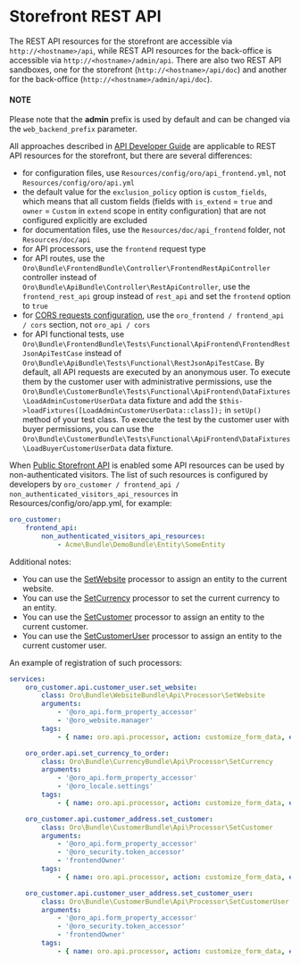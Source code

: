 <a id="web-api-storefront"></a>

# Storefront REST API

The REST API resources for the storefront are accessible via `http://<hostname>/api`, while REST API resources for the back-office is accessible via `http://<hostname>/admin/api`. There are also two REST API sandboxes, one for the storefront (`http://<hostname>/api/doc`) and another
for the back-office (`http://<hostname>/admin/api/doc`).

#### NOTE
Please note that the **admin** prefix is used by default and can be changed via the `web_backend_prefix` parameter.

All approaches described in [API Developer Guide](index.md#web-api) are applicable to REST API resources for the storefront, but there are several differences:

- for configuration files, use `Resources/config/oro/api_frontend.yml`, not `Resources/config/oro/api.yml`
- the default value for the `exclusion_policy` option is `custom_fields`, which means that all custom fields (fields with `is_extend` = `true` and `owner` = `Custom` in `extend` scope in entity configuration) that are not configured explicitly are excluded
- for documentation files, use the `Resources/doc/api_frontend` folder, not `Resources/doc/api`
- for API processors, use the `frontend` request type
- for API routes, use the `Oro\Bundle\FrontendBundle\Controller\FrontendRestApiController` controller instead of `Oro\Bundle\ApiBundle\Controller\RestApiController`, use the `frontend_rest_api` group instead of `rest_api` and set the `frontend` option to `true`
- for [CORS requests configuration](cors.md#api-cors-config), use the `oro_frontend / frontend_api / cors` section, not `oro_api / cors`
- for API functional tests, use `Oro\Bundle\FrontendBundle\Tests\Functional\ApiFrontend\FrontendRestJsonApiTestCase` instead of
  `Oro\Bundle\ApiBundle\Tests\Functional\RestJsonApiTestCase`. By default, all API requests are executed by an anonymous user. To execute them by the customer user with administrative permissions, use the  `Oro\Bundle\CustomerBundle\Tests\Functional\ApiFrontend\DataFixtures\LoadAdminCustomerUserData` data fixture and add the `$this->loadFixtures([LoadAdminCustomerUserData::class]);` in `setUp()` method of your test class. To execute the test by the customer user with buyer permissions, you can use the `Oro\Bundle\CustomerBundle\Tests\Functional\ApiFrontend\DataFixtures\LoadBuyerCustomerUserData` data fixture.

When [Public Storefront API](../../user/back-office/system/configuration/system/general-setup/application.md#admin-configuration-application) is enabled some API resources can be used by non-authenticated visitors. The list of such resources is configured by developers by `oro_customer / frontend_api / non_authenticated_visitors_api_resources` in Resources/config/oro/app.yml, for example:

```yaml
oro_customer:
    frontend_api:
        non_authenticated_visitors_api_resources:
            - Acme\Bundle\DemoBundle\Entity\SomeEntity
```

Additional notes:

- You can use the <a href="https://github.com/oroinc/customer-portal/blob/master/src/Oro/Bundle/WebsiteBundle/Api/Processor/SetWebsite.php" target="_blank">SetWebsite</a> processor to assign an entity to the current website.
- You can use the <a href="https://github.com/oroinc/platform/blob/master/src/Oro/Bundle/CurrencyBundle/Api/Processor/SetCurrency.php" target="_blank">SetCurrency</a> processor to set the current currency to an entity.
- You can use the <a href="https://github.com/oroinc/customer-portal/blob/master/src/Oro/Bundle/CustomerBundle/Api/Processor/SetCustomer.php" target="_blank">SetCustomer</a> processor to assign an entity to the current customer.
- You can use the <a href="https://github.com/oroinc/customer-portal/blob/master/src/Oro/Bundle/CustomerBundle/Api/Processor/SetCustomerUser.php" target="_blank">SetCustomerUser</a> processor to assign an entity to the current customer user.

An example of registration of such processors:

```yaml
services:
    oro_customer.api.customer_user.set_website:
        class: Oro\Bundle\WebsiteBundle\Api\Processor\SetWebsite
        arguments:
            - '@oro_api.form_property_accessor'
            - '@oro_website.manager'
        tags:
            - { name: oro.api.processor, action: customize_form_data, event: pre_validate, requestType: frontend, parentAction: create, class: Oro\Bundle\CustomerBundle\Entity\CustomerUser, priority: 20 }

    oro_order.api.set_currency_to_order:
        class: Oro\Bundle\CurrencyBundle\Api\Processor\SetCurrency
        arguments:
            - '@oro_api.form_property_accessor'
            - '@oro_locale.settings'
        tags:
            - { name: oro.api.processor, action: customize_form_data, event: pre_validate, requestType: frontend, parentAction: create, class: Oro\Bundle\OrderBundle\Entity\Order, priority: 15 }

    oro_customer.api.customer_address.set_customer:
        class: Oro\Bundle\CustomerBundle\Api\Processor\SetCustomer
        arguments:
            - '@oro_api.form_property_accessor'
            - '@oro_security.token_accessor'
            - 'frontendOwner'
        tags:
            - { name: oro.api.processor, action: customize_form_data, event: pre_validate, requestType: frontend, parentAction: create, class: Oro\Bundle\CustomerBundle\Entity\CustomerAddress, priority: 10 }

    oro_customer.api.customer_user_address.set_customer_user:
        class: Oro\Bundle\CustomerBundle\Api\Processor\SetCustomerUser
        arguments:
            - '@oro_api.form_property_accessor'
            - '@oro_security.token_accessor'
            - 'frontendOwner'
        tags:
            - { name: oro.api.processor, action: customize_form_data, event: pre_validate, requestType: frontend, parentAction: create, class: Oro\Bundle\CustomerBundle\Entity\CustomerUserAddress, priority: 10 }
```

<!-- Frontend -->

